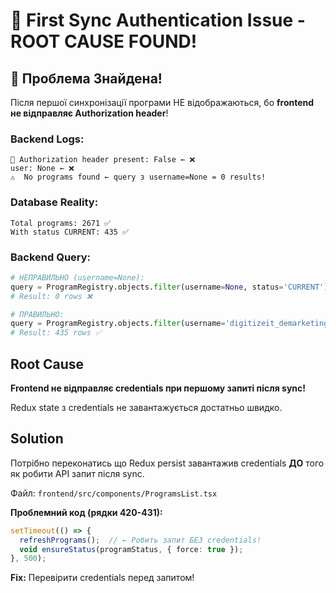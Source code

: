 # 🔐 First Sync Authentication Issue - ROOT CAUSE FOUND!

## 🎯 Проблема Знайдена!

Після першої синхронізації програми НЕ відображаються, бо **frontend не відправляє Authorization header**!

### Backend Logs:
```
🔐 Authorization header present: False ← ❌
user: None ← ❌
⚠️  No programs found ← query з username=None = 0 results!
```

### Database Reality:
```
Total programs: 2671 ✅
With status CURRENT: 435 ✅
```

### Backend Query:
```python
# НЕПРАВИЛЬНО (username=None):
query = ProgramRegistry.objects.filter(username=None, status='CURRENT')
# Result: 0 rows ❌

# ПРАВИЛЬНО:
query = ProgramRegistry.objects.filter(username='digitizeit_demarketing_ads', status='CURRENT')  
# Result: 435 rows ✅
```

## Root Cause

**Frontend не відправляє credentials при першому запиті після sync!**

Redux state з credentials не завантажується достатньо швидко.

## Solution

Потрібно переконатись що Redux persist завантажив credentials **ДО** того як робити API запит після sync.

Файл: `frontend/src/components/ProgramsList.tsx`

**Проблемний код (рядки 420-431):**
```typescript
setTimeout(() => {
  refreshPrograms();  // ← Робить запит БЕЗ credentials!
  void ensureStatus(programStatus, { force: true });
}, 500);
```

**Fix:** Перевірити credentials перед запитом!

